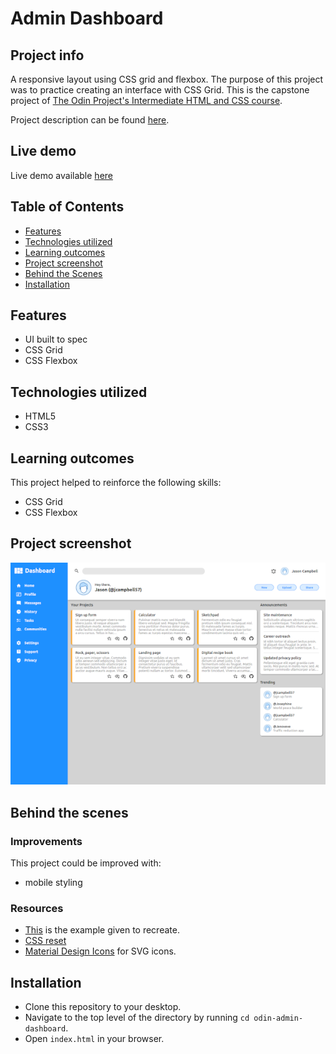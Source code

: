 # Admin Dashboard

## Project info

A responsive layout using CSS grid and flexbox. The purpose of this project was to practice creating an interface with CSS Grid. This is the capstone project of [The Odin Project's Intermediate HTML and CSS course](https://www.theodinproject.com/paths/full-stack-ruby-on-rails/courses/intermediate-html-and-css).

Project description can be found [here](https://www.theodinproject.com/lessons/intermediate-html-and-css-admin-dashboard).


## Live demo

Live demo available [here](https://jcampbell57.github.io/odin-admin-dashboard/)


## Table of Contents

* [Features](#features)
* [Technologies utilized](#technologies-utilized)
* [Learning outcomes](#learning-outcomes)
* [Project screenshot](#project-screenshot)
* [Behind the Scenes](#behind-the-scenes)
* [Installation](#installation)


## Features

- UI built to spec
- CSS Grid
- CSS Flexbox


## Technologies utilized

- HTML5
- CSS3


## Learning outcomes

This project helped to reinforce the following skills:

- CSS Grid
- CSS Flexbox


## Project screenshot

![Admin Dashboard](assets/admindashboard_600w.png)


## Behind the scenes

### Improvements

This project could be improved with:

- mobile styling

### Resources

- [This](https://cdn.statically.io/gh/TheOdinProject/curriculum/43cc6ab69fdfbef40d431a65677d2144668930ac/intermediate_html_css/grid/project_admin_dashboard/imgs/dashboard-project.png) is the example given to recreate.
- [CSS reset](https://meyerweb.com/eric/tools/css/reset/)
- [Material Design Icons](https://pictogrammers.com/library/mdi/) for SVG icons.


## Installation

- Clone this repository to your desktop.
- Navigate to the top level of the directory by running `cd odin-admin-dashboard`.
- Open `index.html` in your browser.
